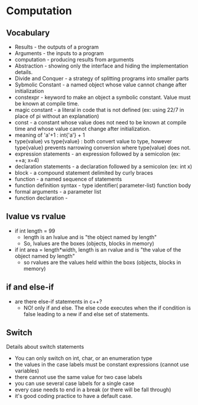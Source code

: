 # Computation

## Vocabulary
- Results - the outputs of a program
- Arguments - the inputs to a program
- computation - producing results from arguments
- Abstraction - showing only the interface and hiding the implementation details. 
- Divide and Conquer - a strategy of splitting programs into smaller parts
- Sybmolic Constant - a named object whose value cannot change after initialization
- constexpr - keyword to make an object a symbolic constant.  Value must be known at compile time.
- magic constant - a literal in code that is not defined (ex: using 22/7 in place of pi without an explanation)
- const - a constant whose value does not need to be known at compile time and whose value cannot change after initialization. 
- meaning of 'a'+1 : int{'a'} + 1
- type(value) vs type{value} : both convert value to type, however type{value} prevents narrowing conversion where type(value) does not. 
- expression statements - an expression followed by a semicolon (ex: ++a; x=4)
- declaration statements - a declaration followed by a semicolon (ex: int x)
- block - a compound statement delimited by curly braces
- function - a named sequence of statements
- function definition syntax - type identifier( parameter-list) function body
- formal arguments - a parameter list
- function declaration - 

## lvalue vs rvalue
- if int length = 99
    - length is an lvalue and is "the object named by length" 
    - So, lvalues are the boxes (objects, blocks in memory)
- if int area = length*width, length is an rvalue and is "the value of the object named by length"
    - so rvalues are the values held within the boxs (objects, blocks in memory)

## if and else-if
- are there else-if statements in c++?
    - NO!  only if and else.  The else code executes when the if condition is false leading to a new if and else set of statements. 

## Switch
Details about switch statements
- You can only switch on int, char, or an enumeration type
- the values in the case labels must be constant expressions (cannot use variables) 
- there cannot use the same value for two case labels
- you can use several case labels for a single case
- every case needs to end in a break (or there will be fall through)
- it's good coding practice to have a default case. 
